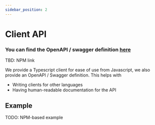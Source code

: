 ```yaml
---
sidebar_position: 2
---
```


# Client API

### You can find the OpenAPI / swagger definition [here](/openapi)

TBD: NPM link

We provide a Typescript client for ease of use from Javascript, we also provide an OpenAPI / Swagger definition. This helps with

- Writing clients for other languages
- Having human-readable documentation for the API

## Example

TODO: NPM-based example
